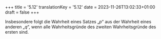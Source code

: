 +++
title = '5.12'
translationKey = '5.12'
date = 2023-11-26T13:02:33+01:00
draft = false
+++

Insbesondere folgt die Wahrheit eines Satzes „<span class="mathmode"><var>p</var></span>“ aus der Wahrheit eines anderen „<span class="mathmode"><var>q</var></span>“, wenn alle Wahrheitsgründe des zweiten Wahrheitsgründe des ersten sind.
